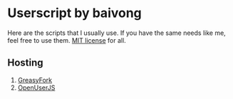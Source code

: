 # Userscript by baivong

Here are the scripts that I usually use. If you have the same needs like me, feel free to use them. [MIT license](https://baivong.mit-license.org/) for all.

## Hosting

1. [GreasyFork](https://greasyfork.org/en/users/2590-baivong)
1. [OpenUserJS](https://openuserjs.org/users/baivong/scripts)
